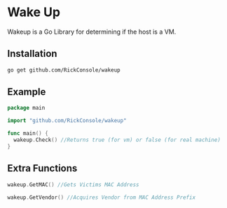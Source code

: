 # Wake Up

Wakeup is a Go Library for determining if the host is a VM. 

## Installation

```bash
go get github.com/RickConsole/wakeup
```

## Example

```go
package main

import "github.com/RickConsole/wakeup"

func main() {
  wakeup.Check() //Returns true (for vm) or false (for real machine)
}
```

## Extra Functions

```go
wakeup.GetMAC() //Gets Victims MAC Address
```
```go
wakeup.GetVendor() //Acquires Vendor from MAC Address Prefix
```

